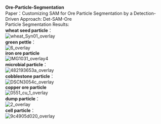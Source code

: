 **Ore-Particle-Segmentation** <br />
Paper：Customizing SAM for Ore Particle Segmentation by a Detection-Driven Approach: Det-SAM-Ore<br />
Particle Segmentation Results:<br />
**wheat seed particle**：<br />
![wheat_Syn01_overlay](https://github.com/user-attachments/assets/d154addb-6f7c-4715-b270-87105e91b6c1) <br />
**green pettle**：<br />
![6_overlay](https://github.com/user-attachments/assets/7b6c4b9a-47b5-4967-aeb0-34a3be893941) <br />
**iron ore particle**<br />
![IMG1031_overlay4](https://github.com/user-attachments/assets/eadf7827-bd7e-432e-b944-19489f8aaa18) <br />
**microbial particle**：<br />
![482193653a_overlay](https://github.com/user-attachments/assets/e01ea8a0-294c-4959-b28f-8da515060984)<br />
**cobblestone particle**：<br />
![DSCN3054c_overlay](https://github.com/user-attachments/assets/5ccdacee-7270-469c-a626-202e69723e92) <br />
**copper ore particle**<br />
![0551_cu_1_overlay](https://github.com/user-attachments/assets/ed337756-5c8a-483e-bc02-3f46df2b2c8a) <br />
**dump particle**： <br />
![2_overlay](https://github.com/user-attachments/assets/6aaea9ed-c7ff-439e-a024-174d130decc1) <br />
**cell particle**： <br />
![9c4905d020_overlay](https://github.com/user-attachments/assets/e0b96547-3ba3-4c58-be17-28350a407a7a)





